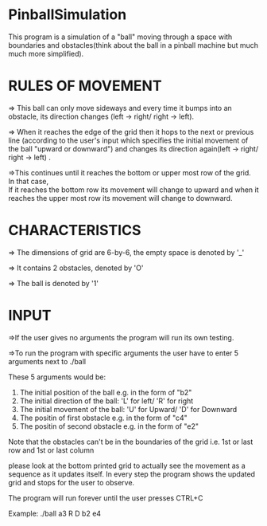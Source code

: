 # PinballSimulation

This program is a simulation of a  "ball" moving through a space 
with boundaries and obstacles(think about the ball in a pinball 
machine but much much more simplified).

# RULES OF MOVEMENT
=> This ball can only move sideways  and every time
it bumps into an obstacle, its direction changes 
(left -> right/ right -> left). 

=> When it reaches the edge of the grid then it hops to the next or 
previous line (according to the user's input which specifies the 
initial movement of the ball "upward or downward")
and changes its direction again(left -> right/ right -> left) .

=>This continues until it reaches the bottom or upper most row of the
grid. In that case,  
If it reaches the bottom row its movement will change to upward
and when it reaches the upper most row its movement will change to
downward.


# CHARACTERISTICS
=> The dimensions of grid are 6-by-6, the empty space is denoted by '_'

=> It contains 2 obstacles, denoted by 'O'

=> The ball is denoted by '1'


# INPUT
=>If the user gives no arguments the program will run its own testing.

=>To run the program with specific arguments the user have to 
enter 5 arguments next to ./ball

These 5 arguments would be:
1. The initial position of the ball e.g. in the form of "b2"
2. The initial direction of the ball: 'L' for left/ 'R' for right
3. The initial movement of the ball: 'U' for Upward/ 'D' for Downward
4. The positin of first obstacle e.g. in the form of "c4"
5. The positin of second obstacle e.g. in the form of "e2"

Note that the obstacles can't be in the boundaries of the grid
i.e. 1st or last row and 1st or last column

please look at the bottom printed grid to actually see the movement
as a sequence as it updates itself. In every step the program shows the updated grid 
and stops for the user to observe. 

The program will run forever until the user presses CTRL+C

Example: ./ball a3 R D b2 e4
